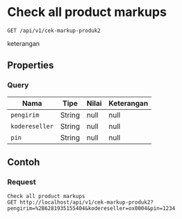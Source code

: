 # Check all product markups
```http
GET /api/v1/cek-markup-produk2
```
keterangan
## Properties
### Query
Nama | Tipe | Nilai | Keterangan
--- | --- | --- | ---
<code>pengirim</code> | String | null | null
<code>kodereseller</code> | String | null | null
<code>pin</code> | String | null | null

## Contoh

### Request
```http
Check all product markups
GET http://localhost/api/v1/cek-markup-produk2?pengirim=%2B6281935155404&kodereseller=ox0004&pin=1234
```
